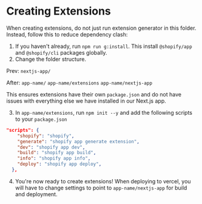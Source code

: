 # Creating Extensions

When creating extensions, do not just run extension generator in this folder. Instead, follow this to reduce dependency clash:

1. If you haven't already, run `npm run g:install`. This install `@shopify/app` and `@shopify/cli` packages globally.
2. Change the folder structure.

Prev:
`nextjs-app/`

After:
`app-name/`
`app-name/extensions`
`app-name/nextjs-app`

This ensures extensions have their own `package.json` and do not have issues with everything else we have installed in our Next.js app.

3. In `app-name/extensions`, run `npm init --y` and add the following scripts to your `package.json`

```json
"scripts": {
    "shopify": "shopify",
    "generate": "shopify app generate extension",
    "dev": "shopify app dev",
    "build": "shopify app build",
    "info": "shopify app info",
    "deploy": "shopify app deploy",
  },
```

4. You're now ready to create extensions! When deploying to vercel, you will have to change settings to point to `app-name/nextjs-app` for build and deployment.
